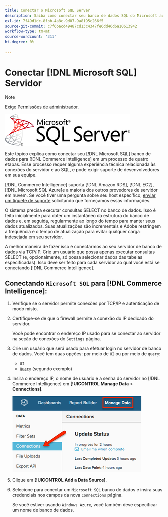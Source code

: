 ```yaml
---
title: Conectar o Microsoft SQL Server
description: Saiba como conectar seu banco de dados SQL do Microsoft ao [!DNL Commerce Intelligence] em um processo de quatro etapas.
exl-id: 7f49d1dc-8fbb-4a8c-9d07-9a8195c266f5
source-git-commit: c7f6bacd49487cd13c4347fe6dd46d6a10613942
workflow-type: tm+mt
source-wordcount: '311'
ht-degree: 0%

---
```


# Conectar [!DNL Microsoft SQL] Servidor

>[!NOTE]
>
>Exige [Permissões de administrador](../../../administrator/user-management/user-management.md).

![](../../../assets/MicrosoftSQLServer-logo.png)

Este tópico explica como conectar seu [!DNL Microsoft SQL] banco de dados para [!DNL Commerce Intelligence] em um processo de quatro etapas. Esse processo requer alguma experiência técnica relacionada às conexões do servidor e ao SQL, e pode exigir suporte de desenvolvedores em sua equipe.

[!DNL Commerce Intelligence] suporta [!DNL Amazon RDS], [!DNL EC2], [!DNL Microsoft SQL Azure]e a maioria dos outros provedores de servidor em nuvem. Se você tiver uma pergunta sobre seu host específico, [enviar um tíquete de suporte](https://experienceleague.adobe.com/docs/commerce-knowledge-base/kb/troubleshooting/miscellaneous/mbi-service-policies.html) solicitando que forneçamos essas informações.

O sistema precisa executar consultas SELECT no banco de dados. Isso é feito inicialmente para obter um instantâneo da estrutura do banco de dados e, em seguida, regularmente ao longo do tempo para manter seus dados atualizados. Suas atualizações são incrementais e Adobe restringem a frequência e o tempo de atualização para evitar qualquer carga indesejada em seu servidor.

A melhor maneira de fazer isso é conectarmos ao seu servidor de banco de dados via TCP/IP. Crie um usuário que possa apenas executar consultas SELECT (e, opcionalmente, só possa selecionar dados das tabelas especificadas). Isso deve ser feito para cada servidor ao qual você está se conectando [!DNL Commerce Intelligence].

## Conectando `Microsoft SQL` para [!DNL Commerce Intelligence]:

1. Verifique se o servidor permite conexões por TCP/IP e autenticação de modo misto.

1. Certifique-se de que o firewall permite a conexão do IP dedicado do servidor.

   Você pode encontrar o endereço IP usado para se conectar ao servidor na seção de conexões do `Settings` página.

1. Crie um usuário que será usado para efetuar login no servidor de banco de dados. Você tem duas opções: por meio de `UI` ou por meio de `query`:
   * `UI`
   * [`Query`](http://sqlserverplanet.com/security/add-user) (segundo exemplo)

1. Insira o endereço IP, o nome de usuário e a senha do servidor no [!DNL Commerce Intelligence] em **[!UICONTROL Manage Data** > **Connections]**.

   ![](../../../assets/manage-data-connections.png)

1. Clique em **[!UICONTROL Add a Data Source]**.

1. Selecione para conectar um `Microsoft SQL` banco de dados e insira suas credenciais nos campos da nova `Connections` página.

   Se você estiver usando `Windows Azure`, você também deve especificar um nome de banco de dados.
